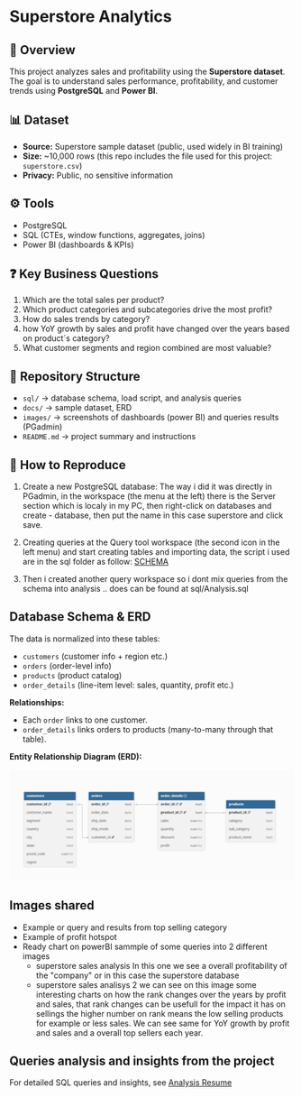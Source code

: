 # Superstore Analytics

## 📌 Overview
This project analyzes sales and profitability using the **Superstore dataset**.  
The goal is to understand sales performance, profitability, and customer trends using **PostgreSQL** and **Power BI**.

## 📊 Dataset
- **Source:** Superstore sample dataset (public, used widely in BI training)
- **Size:** ~10,000 rows (this repo includes the file used for this project: `superstore.csv`)
- **Privacy:** Public, no sensitive information

## ⚙️ Tools
- PostgreSQL
- SQL (CTEs, window functions, aggregates, joins)
- Power BI (dashboards & KPIs)

## ❓ Key Business Questions
1. Which are the total sales per product?
2. Which product categories and subcategories drive the most profit?
3. How do sales trends by category?
4. how YoY growth by sales and profit have changed over the years based on product´s category?
5. What customer segments and region combined are most valuable?

## 📂 Repository Structure
- `sql/` → database schema, load script, and analysis queries
- `docs/` → sample dataset, ERD
- `images/` → screenshots of dashboards (power BI) and queries results (PGadmin)
- `README.md` → project summary and instructions

## 🚀 How to Reproduce
1. Create a new PostgreSQL database:
The way i did it was directly in PGadmin, in the workspace (the menu at the left) there is the Server section which is localy in my PC, then right-click on databases and create - database, then put the name in this case superstore and click save.

2. Creating queries at the Query tool workspace (the second icon in the left menu) and start creating tables and importing data, the script i used are in the sql folder as follow:
   [SCHEMA](sql/SCHEMA.sql)

3. Then i created another query workspace so i dont mix queries from the schema into analysis .. does can be found at sql/Analysis.sql

## Database Schema & ERD

The data is normalized into these tables:

- `customers` (customer info + region etc.)  
- `orders` (order-level info)  
- `products` (product catalog)  
- `order_details` (line-item level: sales, quantity, profit etc.)

**Relationships:**

- Each `order` links to one customer.  
- `order_details` links orders to products (many-to-many through that table).  


**Entity Relationship Diagram (ERD):**

![ERD](docs/ERD.png)

## Images shared
- Example or query and results from top selling category
- Example of profit hotspot
- Ready chart on powerBI sammple of some queries into 2 different images
     * superstore sales analysis
       In this one we see a overall profitability of the "company" or in this case the superstore database
     * superstore sales analisys 2
       we can see on this image some interesting charts on how the rank changes over the years by profit and sales, that rank changes can be usefull for the impact it has on sellings
       the higher number on rank means the low selling products for example or less sales.
       We can see same for YoY growth by profit and sales and a overall top sellers each year.

## Queries analysis and insights from the project
For detailed SQL queries and insights, see [Analysis Resume](Analysis_resume.md)

